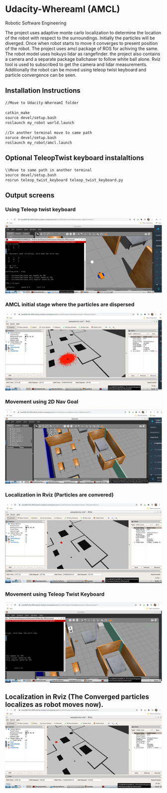 # Udacity-WhereamI (AMCL)
Robotic Software Engineering

<p> The project uses adaptive monte carlo localization to determine the location of the robot with respect to the surroundings. Initially the particles will be diverged. Once when robot starts to move it converges to present position of the robot. The project uses amcl package of ROS for achiving the same. The robot model uses hokuyo lidar as rangefinder. the project also contains a camera and a separate package ballchaser to follow white ball alone. Rviz tool is used to subscribed to get the camera and lidar measurements. Additionally the robot can be moved using teleop twist keyboard and particle convergence can be seen.
</p>

<h2> Installation Instructions </h2>

```
//Move to Udacity-WhereamI folder

catkin_make
source devel/setup.bash
roslaunch my_robot world.launch

//In another terminal move to same path
soruce devel/setup.bash
roslaunch my_robot/amcl.launch

```
<h2> Optional TeleopTwist keyboard instalaltions </h2>

```
\\Move to same path in another terminal
source devel/setup.bash
rosrun teleop_twist_keyboard teleop_twist_keyboard.py
```

<h2> Output screens </h2>
<h3> Using Teleop twist keyboard </h3>
<img src="/assign1.JPG" alt="My cool logo"/>

<h3> AMCL initial stage where the particles are dispersed </h3>
<img src="/assign2.JPG" alt="My cool logo"/>

<h3> Movement using 2D Nav Goal </h3>
<img src="/assign3.JPG" alt="My cool logo"/>

<h3>Localization in Rviz (Particles are convered) </h3>
<img src="/assign4.JPG" alt="My cool logo"/>

<h3>Movement using Teleop Twist Keyboard </h3>
<img src="/assign5.JPG" alt="My cool logo"/>

<h2> Localization in Rviz (The Converged particles localizes as robot moves now).
<img src="/assign6.JPG" alt="My cool logo"/>
